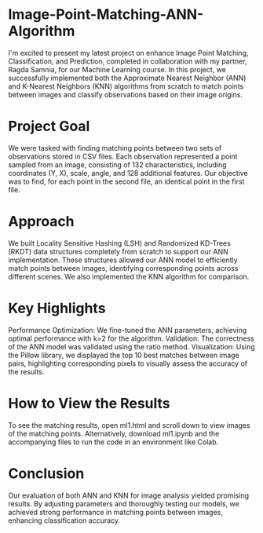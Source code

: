 # Image-Point-Matching-ANN-Algorithm

I'm excited to present my latest project on enhance Image Point Matching, Classification, and Prediction, completed in collaboration with my partner, Ragda Samnia, for our Machine Learning course. In this project, we successfully implemented both the Approximate Nearest Neighbor (ANN) and K-Nearest Neighbors (KNN) algorithms from scratch to match points between images and classify observations based on their image origins.

# Project Goal
We were tasked with finding matching points between two sets of observations stored in CSV files. Each observation represented a point sampled from an image, consisting of 132 characteristics, including coordinates (Y, X), scale, angle, and 128 additional features. Our objective was to find, for each point in the second file, an identical point in the first file.

# Approach
We built Locality Sensitive Hashing (LSH) and Randomized KD-Trees (RKDT) data structures completely from scratch to support our ANN implementation. These structures allowed our ANN model to efficiently match points between images, identifying corresponding points across different scenes. We also implemented the KNN algorithm for comparison.

# Key Highlights
Performance Optimization: We fine-tuned the ANN parameters, achieving optimal performance with k=2 for the algorithm.
Validation: The correctness of the ANN model was validated using the ratio method.
Visualization: Using the Pillow library, we displayed the top 10 best matches between image pairs, highlighting corresponding pixels to visually assess the accuracy of the results.

# How to View the Results
To see the matching results, open ml1.html and scroll down to view images of the matching points.
Alternatively, download ml1.ipynb and the accompanying files to run the code in an environment like Colab.

# Conclusion
Our evaluation of both ANN and KNN for image analysis yielded promising results. By adjusting parameters and thoroughly testing our models, we achieved strong performance in matching points between images, enhancing classification accuracy.

